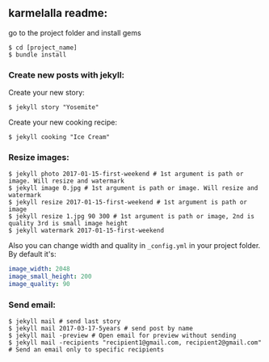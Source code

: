 ## karmelalla readme:

go to the project folder and install gems
```
$ cd [project_name]
$ bundle install
```

### Create new posts with jekyll:

Create your new story:

    $ jekyll story "Yosemite"

Create your new cooking recipe:

    $ jekyll cooking "Ice Cream"

### Resize images:

```
$ jekyll photo 2017-01-15-first-weekend # 1st argument is path or image. Will resize and watermark
$ jekyll image 0.jpg # 1st argument is path or image. Will resize and watermark
$ jekyll resize 2017-01-15-first-weekend # 1st argument is path or image
$ jekyll resize 1.jpg 90 300 # 1st argument is path or image, 2nd is quality 3rd is small image height
$ jekyll watermark 2017-01-15-first-weekend
```

Also you can change width and quality in ```_config.yml``` in your project folder. By default it's:

```yml
image_width: 2048
image_small_height: 200
image_quality: 90
```

### Send email:

```
$ jekyll mail # send last story
$ jekyll mail 2017-03-17-5years # send post by name
$ jekyll mail -preview # Open email for preview without sending
$ jekyll mail -recipients "recipient1@gmail.com, recipient2@gmail.com" # Send an email only to specific recipients
```
